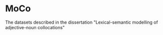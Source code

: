 # MoCo
The datasets described in the dissertation "Lexical-semantic modelling of adjective-noun collocations"
